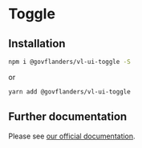 # Toggle
## Installation
```bash
npm i @govflanders/vl-ui-toggle -S
```
or
```bash
yarn add @govflanders/vl-ui-toggle
```
## Further documentation
Please see [our official documentation](https://overheid.vlaanderen.be/webuniversum/v3/search?q=vl-ui-toggle).
